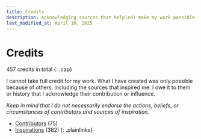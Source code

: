 ```yaml
---
title: Credits
description: Acknowledging sources that help(ed) make my work possible
last_modified_at: April 10, 2025
---
```


# Credits
457 credits in total
{: .cap}

I cannot take full credit for my work. What I have created was only possible because of others, including the sources that inspired me. I owe it to them or history that I acknowledge their contribution or influence.

*Keep in mind that I do not necessarily endorse the actions, beliefs, or circumstances of contributors and sources of inspiration.*

- [Contributors](/credits/contributors/) (75)
- [Inspirations](/credits/inspirations/) (382)
{: .plainlinks}